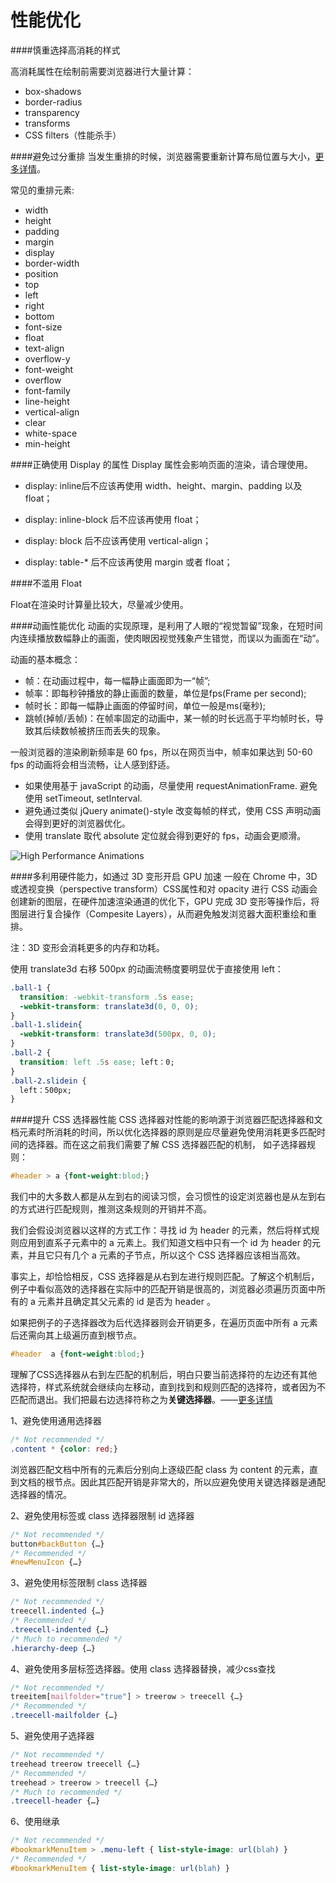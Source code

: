 # 性能优化

####慎重选择高消耗的样式

高消耗属性在绘制前需要浏览器进行大量计算：
* box-shadows
* border-radius
* transparency
* transforms
* CSS filters（性能杀手）

####避免过分重排
当发生重排的时候，浏览器需要重新计算布局位置与大小，[更多详情](http://www.jianshu.com/p/e305ace24ddf)。

常见的重排元素:
* width
* height
* padding
* margin
* display
* border-width
* position
* top
* left
* right
* bottom
* font-size
* float
* text-align
* overflow-y
* font-weight
* overflow
* font-family
* line-height
* vertical-align
* clear
* white-space
* min-height

####正确使用 Display 的属性
Display 属性会影响页面的渲染，请合理使用。

* display: inline后不应该再使用 width、height、margin、padding 以及 float；

* display: inline-block 后不应该再使用 float；

* display: block 后不应该再使用 vertical-align；

* display: table-* 后不应该再使用 margin 或者 float；

####不滥用 Float

Float在渲染时计算量比较大，尽量减少使用。

####动画性能优化
动画的实现原理，是利用了人眼的“视觉暂留”现象，在短时间内连续播放数幅静止的画面，使肉眼因视觉残象产生错觉，而误以为画面在“动”。

动画的基本概念：

* 帧：在动画过程中，每一幅静止画面即为一“帧”;
* 帧率：即每秒钟播放的静止画面的数量，单位是fps(Frame per second);
* 帧时长：即每一幅静止画面的停留时间，单位一般是ms(毫秒);
* 跳帧(掉帧/丢帧)：在帧率固定的动画中，某一帧的时长远高于平均帧时长，导致其后续数帧被挤压而丢失的现象。

一般浏览器的渲染刷新频率是 60 fps，所以在网页当中，帧率如果达到 50-60 fps 的动画将会相当流畅，让人感到舒适。

* 如果使用基于 javaScript 的动画，尽量使用 requestAnimationFrame. 避免使用 setTimeout, setInterval.
* 避免通过类似 jQuery animate()-style 改变每帧的样式，使用 CSS 声明动画会得到更好的浏览器优化。
* 使用 translate 取代 absolute 定位就会得到更好的 fps，动画会更顺滑。

![High Performance Animations](http://www.html5rocks.com/en/tutorials/speed/high-performance-animations/cheap-operations.jpg)

####多利用硬件能力，如通过 3D 变形开启 GPU 加速
一般在 Chrome 中，3D或透视变换（perspective transform）CSS属性和对 opacity 进行 CSS 动画会创建新的图层，在硬件加速渲染通道的优化下，GPU 完成 3D 变形等操作后，将图层进行复合操作（Compesite Layers），从而避免触发浏览器大面积重绘和重排。

注：3D 变形会消耗更多的内存和功耗。

使用 translate3d 右移 500px 的动画流畅度要明显优于直接使用 left：
```css
.ball-1 {
  transition: -webkit-transform .5s ease;
  -webkit-transform: translate3d(0, 0, 0);
}
.ball-1.slidein{
  -webkit-transform: translate3d(500px, 0, 0);
}
.ball-2 {
  transition: left .5s ease; left：0;
}
.ball-2.slidein {
  left：500px;
}
```

####提升 CSS 选择器性能
CSS 选择器对性能的影响源于浏览器匹配选择器和文档元素时所消耗的时间，所以优化选择器的原则是应尽量避免使用消耗更多匹配时间的选择器。而在这之前我们需要了解 CSS 选择器匹配的机制， 如子选择器规则：

```css
#header > a {font-weight:blod;}
```

我们中的大多数人都是从左到右的阅读习惯，会习惯性的设定浏览器也是从左到右的方式进行匹配规则，推测这条规则的开销并不高。

我们会假设浏览器以这样的方式工作：寻找 id 为 header 的元素，然后将样式规则应用到直系子元素中的 a 元素上。我们知道文档中只有一个 id 为 header 的元素，并且它只有几个 a 元素的子节点，所以这个 CSS 选择器应该相当高效。

事实上，却恰恰相反，CSS 选择器是从右到左进行规则匹配。了解这个机制后，例子中看似高效的选择器在实际中的匹配开销是很高的，浏览器必须遍历页面中所有的 a 元素并且确定其父元素的 id 是否为 header 。

如果把例子的子选择器改为后代选择器则会开销更多，在遍历页面中所有 a 元素后还需向其上级遍历直到根节点。

```css
#header  a {font-weight:blod;}
```

理解了CSS选择器从右到左匹配的机制后，明白只要当前选择符的左边还有其他选择符，样式系统就会继续向左移动，直到找到和规则匹配的选择符，或者因为不匹配而退出。我们把最右边选择符称之为**关键选择器**。——[更多详情](http://www.jianshu.com/p/268c7f3dd7a6)

1、避免使用通用选择器
```css
/* Not recommended */
.content * {color: red;}
```

浏览器匹配文档中所有的元素后分别向上逐级匹配 class 为 content 的元素，直到文档的根节点。因此其匹配开销是非常大的，所以应避免使用关键选择器是通配选择器的情况。

2、避免使用标签或 class 选择器限制 id 选择器
```css
/* Not recommended */
button#backButton {…}
/* Recommended */
#newMenuIcon {…}
```

3、避免使用标签限制 class 选择器
```css
/* Not recommended */
treecell.indented {…}
/* Recommended */
.treecell-indented {…}
/* Much to recommended */
.hierarchy-deep {…}
```

4、避免使用多层标签选择器。使用 class 选择器替换，减少css查找
```css
/* Not recommended */
treeitem[mailfolder="true"] > treerow > treecell {…}
/* Recommended */
.treecell-mailfolder {…}
```

5、避免使用子选择器
```css
/* Not recommended */
treehead treerow treecell {…}
/* Recommended */
treehead > treerow > treecell {…}
/* Much to recommended */
.treecell-header {…}
```

6、使用继承
```css
/* Not recommended */
#bookmarkMenuItem > .menu-left { list-style-image: url(blah) }
/* Recommended */
#bookmarkMenuItem { list-style-image: url(blah) }
```
